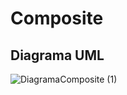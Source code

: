 # Composite
## Diagrama UML

![DiagramaComposite (1)](https://github.com/tcamillo4-ctrlz/bertoti/assets/66873418/9af828ab-3416-45ae-924a-734de4c2a388)
